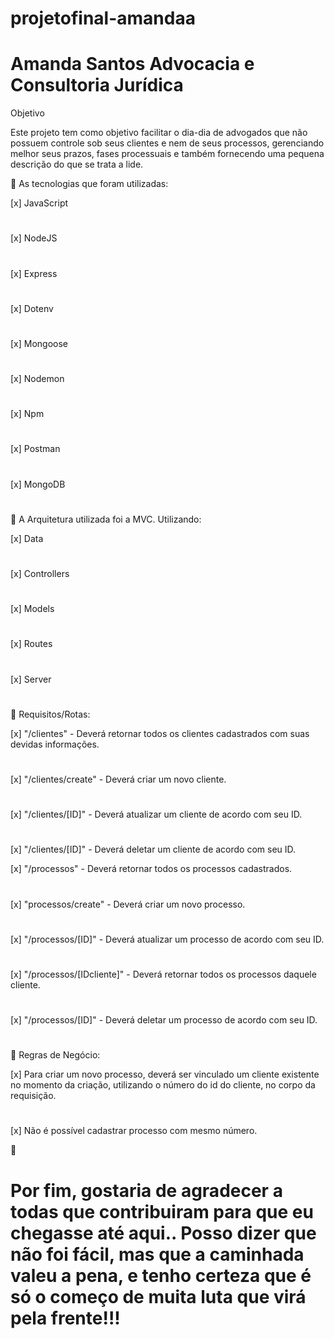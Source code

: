 # projetofinal-amandaa


 # Amanda Santos Advocacia e Consultoria Jurídica



Objetivo

Este projeto tem como objetivo facilitar o dia-dia de advogados que não possuem controle sob seus clientes e nem de seus processos, gerenciando melhor seus prazos, fases processuais e também fornecendo uma pequena descrição do que se trata a lide.


:triangular_flag_on_post: As tecnologias que foram utilizadas:


[x] JavaScript
#
[x] NodeJS
#
[x] Express
#
[x] Dotenv
#
[x] Mongoose
#
[x] Nodemon
#
[x] Npm
#
[x] Postman
#
[x] MongoDB
#

:triangular_flag_on_post: A Arquitetura utilizada foi a MVC. Utilizando:

[x] Data
#
[x] Controllers
#
[x] Models
#
[x] Routes
#
[x] Server 
#

:triangular_flag_on_post: Requisitos/Rotas:

[x] "/clientes" - Deverá retornar todos os clientes cadastrados com suas devidas informações.
#
[x] "/clientes/create" - Deverá criar um novo cliente.
#
[x] "/clientes/[ID]" - Deverá atualizar um cliente de acordo com seu ID.
#
[x] "/clientes/[ID]" - Deverá deletar um cliente de acordo com seu ID.


[x] "/processos" - Deverá retornar todos os processos cadastrados.
#
[x] "processos/create" - Deverá criar um novo processo.
#
[x] "/processos/[ID]" - Deverá atualizar um processo de acordo com seu ID.
#
[x] "/processos/[IDcliente]" - Deverá retornar todos os processos daquele cliente.
#
[x] "/processos/[ID]" - Deverá deletar um processo de acordo com seu ID.


#
:triangular_flag_on_post: Regras de Negócio: 

[x] Para criar um novo processo, deverá ser vinculado um cliente existente no momento da criação, utilizando o número do id do cliente, no corpo da requisição.
#
[x] Não é possível cadastrar processo com mesmo número.












:love_letter: 

# Por fim, gostaria de agradecer a todas que contribuiram para que eu chegasse até aqui.. Posso dizer que não foi fácil, mas que a caminhada valeu a pena, e tenho certeza que é só o começo de muita luta que virá pela frente!!!




